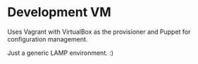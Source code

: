 # Development VM

Uses Vagrant with VirtualBox as the provisioner and Puppet for configuration management.

Just a generic LAMP environment. :)